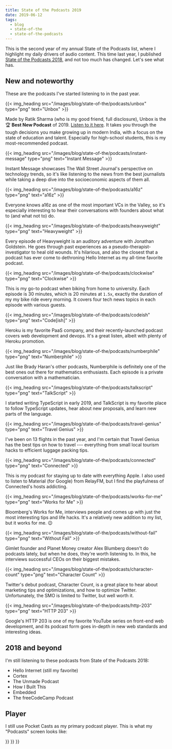 ```yaml
---
title: State of the Podcasts 2019
date: 2019-06-12
tags:
  - blog
  - state-of-the
  - state-of-the-podcasts
---
```


This is the second year of my annual State of the Podcasts list, where I highlight my daily drivers of audio content. This time last year, I published [State of the Podcasts 2018](/blog/state-of-the/podcasts/2018/), and not too much has changed. Let's see what has.

<!--more-->

## New and noteworthy

These are the podcasts I've started listening to in the past year.

{{< img_heading src="/images/blog/state-of-the/podcasts/unbox" type="png" text="Unbox" >}}

Made by Ratik Sharma (who is my good friend, full disclosure), Unbox is the 🏆 **Best New Podcast** of 2019. [Listen to it here](https://podcasts.apple.com/gb/podcast/unbox/id1407485570). It takes you through the tough decisions you make growing up in modern India, with a focus on the state of education and talent. Especially for high-school students, this is my most-recommended podcast.

{{< img_heading src="/images/blog/state-of-the/podcasts/instant-message" type="png" text="Instant Message" >}}

Instant Message showcases The Wall Street Journal's perspective on technology trends, so it's like listening to the news from the best journalists while taking a deep dive into the socioeconomic aspects of them all.

{{< img_heading src="/images/blog/state-of-the/podcasts/a16z" type="png" text="a16z" >}}

Everyone knows a16z as one of the most important VCs in the Valley, so it's especially interesting to hear their conversations with founders about what to (and what not to) do.

{{< img_heading src="/images/blog/state-of-the/podcasts/heavyweight" type="png" text="Heavyweight" >}}

Every episode of Heavyweight is an auditory adventure with Jonathan Goldstein. He goes through past experiences as a pseudo-therapist-investigator to heal old wounds. It's hilarious, and also the closest that a podcast has ever come to dethroning Hello Internet as my all-time favorite podcast.

{{< img_heading src="/images/blog/state-of-the/podcasts/clockwise" type="png" text="Clockwise" >}}

This is my go-to podcast when biking from home to university. Each episode is 30 minutes, which is 20 minutes at `1.5x`, exactly the duration of my my bike ride every morning. It covers four tech news topics in each episode with various guests.

{{< img_heading src="/images/blog/state-of-the/podcasts/codeish" type="png" text="Code[ish]" >}}

Heroku is my favorite PaaS company, and their recently-launched podcast covers web development and devops. It's a great listen, albeit with plenty of Heroku promotion.

{{< img_heading src="/images/blog/state-of-the/podcasts/numberphile" type="png" text="Numberphile" >}}

Just like Brady Haran's other podcasts, Numberphile is definitely one of the best ones out there for mathematics enthusiasts. Each episode is a private conversation with a mathematician.

{{< img_heading src="/images/blog/state-of-the/podcasts/talkscript" type="png" text="TalkScript" >}}

I started writing TypeScript in early 2019, and TalkScript is my favorite place to follow TypeScript updates, hear about new proposals, and learn new parts of the language.

{{< img_heading src="/images/blog/state-of-the/podcasts/travel-genius" type="png" text="Travel Genius" >}}

I've been on 13 flights in the past year, and I'm certain that Travel Genius has the best tips on how to travel --- everything from small local tourism hacks to efficient luggage packing tips.

{{< img_heading src="/images/blog/state-of-the/podcasts/connected" type="png" text="Connected" >}}

This is my podcast for staying up to date with everything Apple. I also used to listen to Material (for Google) from RelayFM, but I find the playfulness of Connected's hosts addicting.

{{< img_heading src="/images/blog/state-of-the/podcasts/works-for-me" type="png" text="Works for Me" >}}

Bloomberg's Works for Me, interviews people and comes up with just the most interesting tips and life hacks. It's a relatively new addition to my list, but it works for me. :wink:

{{< img_heading src="/images/blog/state-of-the/podcasts/without-fail" type="png" text="Without Fail" >}}

Gimlet founder and Planet Money creator Alex Blumberg doesn't do podcasts lately, but when he does, they're worth listening to. In this, he interviews successful CEOs on their biggest mistakes.

{{< img_heading src="/images/blog/state-of-the/podcasts/character-count" type="png" text="Character Count" >}}

Twitter's debut podcast, Character Count, is a great place to hear about marketing tips and optimizations, and how to optimize Twitter. Unfortunately, the SMO is limited to Twitter, but well worth it.

{{< img_heading src="/images/blog/state-of-the/podcasts/http-203" type="png" text="HTTP 203" >}}

Google's HTTP 203 is one of my favorite YouTube series on front-end web development, and its podcast form goes in-depth in new web standards and interesting ideas.

## 2018 and beyond

I'm still listening to these podcasts from State of the Podcasts 2018:

- Hello Internet (still my favorite)
- Cortex
- The Unmade Podcast
- How I Built This
- Embedded
- The freeCodeCamp Podcast

## Player

I still use Pocket Casts as my primary podcast player. This is what my "Podcasts" screen looks like:

<div class="three-images">
  <img alt="" src="/images/blog/state-of-the/podcasts/2019-0" type="png" alt="Screenshot of podcasts" >}}
  <img alt="" src="/images/blog/state-of-the/podcasts/2019-1" type="png" alt="Screenshot of podcasts" >}}
  <img alt="" src="/images/blog/state-of-the/podcasts/2019-2" type="png" alt="Screenshot of stats" >}}
</div>

